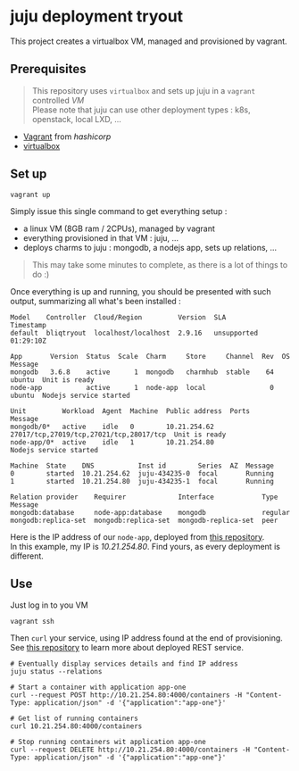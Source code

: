 # juju deployment tryout

This project creates a virtualbox VM, managed and provisioned by vagrant.

## Prerequisites

> This repository uses `virtualbox` and sets up juju in a `vagrant` controlled _VM_  
> Please note that juju can use other deployment types : k8s, openstack, local LXD, ...

- [Vagrant](https://www.vagrantup.com/downloads) from _hashicorp_
- [virtualbox](https://www.virtualbox.org/wiki/Downloads)

## Set up
```shell
vagrant up
```

Simply issue this single command to get everything setup :  

- a linux VM (8GB ram / 2CPUs), managed by vagrant
- everything provisioned in that VM : juju, ...
- deploys charms to juju : mongodb, a nodejs app, sets up relations, ...

> This may take some minutes to complete, as there is a lot of things to do :)

Once everything is up and running, you should be presented with such output, summarizing all what's been installed :
```
Model    Controller  Cloud/Region         Version  SLA          Timestamp
default  bliqtryout  localhost/localhost  2.9.16   unsupported  01:29:10Z

App       Version  Status  Scale  Charm     Store     Channel  Rev  OS      Message
mongodb   3.6.8    active      1  mongodb   charmhub  stable    64  ubuntu  Unit is ready
node-app           active      1  node-app  local                0  ubuntu  Nodejs service started

Unit         Workload  Agent  Machine  Public address  Ports                                    Message
mongodb/0*   active    idle   0        10.21.254.62    27017/tcp,27019/tcp,27021/tcp,28017/tcp  Unit is ready
node-app/0*  active    idle   1        10.21.254.80                                             Nodejs service started

Machine  State    DNS           Inst id        Series  AZ  Message
0        started  10.21.254.62  juju-434235-0  focal       Running
1        started  10.21.254.80  juju-434235-1  focal       Running

Relation provider    Requirer             Interface            Type     Message
mongodb:database     node-app:database    mongodb              regular  
mongodb:replica-set  mongodb:replica-set  mongodb-replica-set  peer   
```

Here is the IP address of our `node-app`, deployed from [this repository](https://github.com/bensoille/containers-lifecycle-simulate).  
In this example, my IP is *10.21.254.80*. Find yours, as every deployment is different.

## Use

Just log in to you VM
```shell
vagrant ssh
```

Then `curl` your service, using IP address found at the end of provisioning.  
See [this repository](https://github.com/bensoille/containers-lifecycle-simulate) to learn more about deployed REST service.  
```shell
# Eventually display services details and find IP address
juju status --relations

# Start a container with application app-one
curl --request POST http://10.21.254.80:4000/containers -H "Content-Type: application/json" -d '{"application":"app-one"}'

# Get list of running containers
curl 10.21.254.80:4000/containers

# Stop running containers wit application app-one
curl --request DELETE http://10.21.254.80:4000/containers -H "Content-Type: application/json" -d '{"application":"app-one"}'

```
